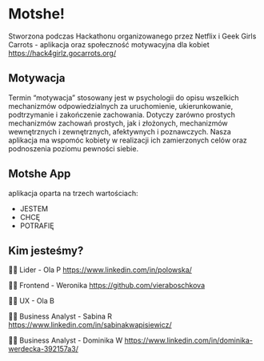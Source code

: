 # Motshe! 

Stworzona podczas Hackathonu organizowanego przez Netflix i Geek Girls Carrots - aplikacja oraz społeczność motywacyjna dla kobiet
https://hack4girlz.gocarrots.org/

## Motywacja
Termin “motywacja” stosowany jest w psychologii
do opisu wszelkich mechanizmów odpowiedzialnych
za uruchomienie, ukierunkowanie, podtrzymanie i
zakończenie zachowania.
Dotyczy zarówno prostych mechanizmów zachowań
prostych, jak i złożonych, mechanizmów
wewnętrznych i zewnętrznych, afektywnych i
poznawczych. Nasza aplikacja ma wspomóc kobiety w realizacji ich zamierzonych celów oraz podnoszenia poziomu pewności siebie.

## Motshe App 

aplikacja oparta na trzech wartościach:
- JESTEM
- CHCĘ
- POTRAFIĘ

## Kim jesteśmy?

:woman_technologist: Lider - Ola P https://www.linkedin.com/in/polowska/

:woman_technologist: Frontend - Weronika https://github.com/vieraboschkova

:woman_technologist: UX - Ola B 

:woman_technologist: Business Analyst - Sabina R https://www.linkedin.com/in/sabinakwapisiewicz/

:woman_technologist: Business Analyst - Dominika W https://www.linkedin.com/in/dominika-werdecka-392157a3/

